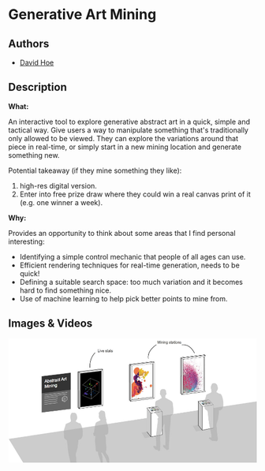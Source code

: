 # Generative Art Mining

## Authors
- [David Hoe](https://github.com/davidhoe)

## Description

**What:**

An interactive tool to explore generative abstract art in a quick, simple and tactical way.  Give users a way to manipulate something that's traditionally only allowed to be viewed. They can explore the variations around that piece in real-time, or simply start in a new mining location and generate something new.

Potential takeaway (if they mine something they like):
1. high-res digital version.
2. Enter into free prize draw where they could win a real canvas print of it (e.g. one winner a week).

**Why:**

Provides an opportunity to think about some areas that I find personal interesting:

* Identifying a simple control mechanic that people of all ages can use.
* Efficient rendering techniques for real-time generation, needs to be quick!
* Defining a suitable search space: too much variation and it becomes hard to find something nice.
* Use of machine learning to help pick better points to mine from.

## Images & Videos

![Example Image](project_images/cover.jpg?raw=true "Example Image")
